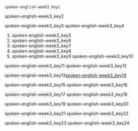 ```ngMeta
spoken-english-week3_key1
```

spoken-english-week3_key2


spoken-english-week3_key3
spoken-english-week3_key4
1. spoken-english-week3_key5
2. spoken-english-week3_key6
3. spoken-english-week3_key7
4. spoken-english-week3_key8
5. spoken-english-week3_key9
spoken-english-week3_key10


spoken-english-week3_key11
spoken-english-week3_key12


spoken-english-week3_key13[spoken-english-week3_key14](https://www.`youtube`.com/watch?v=bbXR43hMSV8)



spoken-english-week3_key15
spoken-english-week3_key16



spoken-english-week3_key17
spoken-english-week3_key18


spoken-english-week3_key19
spoken-english-week3_key20


spoken-english-week3_key21
spoken-english-week3_key22


spoken-english-week3_key23
spoken-english-week3_key24
